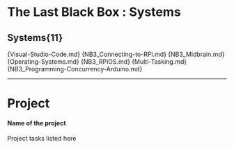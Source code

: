 # The Last Black Box : Systems

## Systems{11}

{Visual-Studio-Code.md}
{NB3_Connecting-to-RPi.md}
{NB3_Midbrain.md}
{Operating-Systems.md}
{NB3_RPiOS.md}
{Multi-Tasking.md}
{NB3_Programming-Concurrency-Arduino.md}

---

# Project
#### Name of the project
Project tasks listed here
